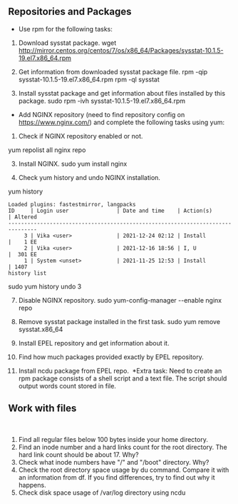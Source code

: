 ## Repositories and Packages

- Use rpm for the following tasks:
1. Download sysstat package.
wget http://mirror.centos.org/centos/7/os/x86_64/Packages/sysstat-10.1.5-19.el7.x86_64.rpm

3. Get information from downloaded sysstat package file.
rpm -qip sysstat-10.1.5-19.el7.x86_64.rpm
 rpm -ql sysstat
 
5. Install sysstat package and get information about files installed by this package.
sudo rpm -ivh sysstat-10.1.5-19.el7.x86_64.rpm
​
- Add NGINX repository (need to find repository config on https://www.nginx.com/) and complete the following tasks using yum:
1. Check if NGINX repository enabled or not.

yum repolist all nginx repo

3. Install NGINX.
 sudo yum install nginx
 
5. Check yum history and undo NGINX installation.

yum history 

```
Loaded plugins: fastestmirror, langpacks
ID     | Login user               | Date and time    | Action(s)      | Altered
-------------------------------------------------------------------------------
     3 | Vika <user>              | 2021-12-24 02:12 | Install        |    1 EE
     2 | Vika <user>              | 2021-12-16 18:56 | I, U           |  301 EE
     1 | System <unset>           | 2021-11-25 12:53 | Install        | 1407   
history list
```
sudo yum history undo 3

7. Disable NGINX repository.
 sudo yum-config-manager --enable nginx repo
 
9. Remove sysstat package installed in the first task.
sudo yum remove sysstat.x86_64 

11. Install EPEL repository and get information about it.

13. Find how much packages provided exactly by EPEL repository.
14. Install ncdu package from EPEL repo.
​
*Extra task:
    Need to create an rpm package consists of a shell script and a text file. The script should output words count stored in file.
​
## Work with files
​
1. Find all regular files below 100 bytes inside your home directory.
2. Find an inode number and a hard links count for the root directory. The hard link count should be about 17. Why?
3. Check what inode numbers have "/" and "/boot" directory. Why?
4. Check the root directory space usage by du command. Compare it with an information from df. If you find differences, try to find out why it happens.
5. Check disk space usage of /var/log directory using ncdu
